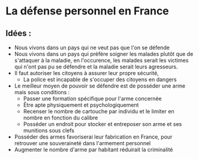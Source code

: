 # La défense personnel en France

## Idées :
- Nous vivons dans un pays qui ne veut pas que l'on se défende
- Nous vivons dans un pays qui préfère soigner les malades plutôt que de s'attaquer à la maladie, en l'occurence, les malades serait les victimes qui n'ont pas pu se défendre et la maladie serait leurs agresseurs.
- Il faut autoriser les citoyens à assurer leur propre sécurité,
	- La police est incapable de s'occuper des citoyens en dangers
- Le meilleur moyen de pouvoir se défendre est de posséder une arme mais sous conditions :
	- Passer une formation spécifique pour l'arme concernée
	- Être apte physiquement et psychologiquement
	- Recenser le nombre de cartouche par individu et le limiter en nombre en fonction du calibre
	- Posséder un endroit pour stocker et entreposer son arme et ses munitions sous clefs 
- Posséder des armes favoriserai leur fabrication en France, pour retrouver une souveraineté dans l'armement personnel
- Augmenter le nombre d'arme par habitant réduirait la criminalité